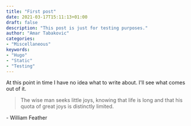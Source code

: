 ```yaml
---
title: "First post"
date: 2021-03-17T15:11:13+01:00
draft: false
description: "This post is just for testing purposes."
author: "Amar Tabakovic"
categories:
- "Miscellaneous"
keywords: 
- "Hugo"
- "Static"
- "Testing"
---
```


At this point in time I have no idea what to write about. I'll see what comes out of it.

> The wise man seeks little joys, knowing that life is long and that his quota of great joys is distinctly limited.

\- William Feather



